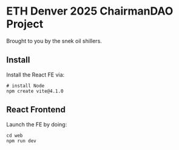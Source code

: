 # ETH Denver 2025 ChairmanDAO Project

Brought to you by the snek oil shillers.

## Install

Install the React FE via:

```
# install Node
npm create vite@4.1.0
```

## React Frontend

Launch the FE by doing:

```
cd web
npm run dev
```
